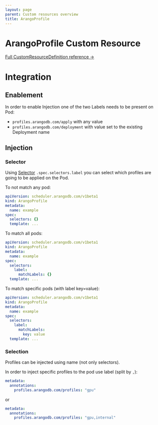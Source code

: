 ```yaml
---
layout: page
parent: Custom resources overview
title: ArangoProfile
---
```


# ArangoProfile Custom Resource

[Full CustomResourceDefinition reference ->](./api/ArangoProfile.V1Beta1.md)

# Integration

## Enablement

In order to enable Injection one of the two Labels needs to be present on Pod:

- `profiles.arangodb.com/apply` with any value
- `profiles.arangodb.com/deployment` with value set to the existing Deployment name

## Injection

### Selector

Using [Selector](./api/ArangoProfile.V1Beta1.md) `.spec.selectors.label` you can select which profiles are going to be applied on the Pod.

To not match any pod:
```yaml
apiVersion: scheduler.arangodb.com/v1beta1
kind: ArangoProfile
metadata:
  name: example
spec:
  selectors: {}
  template: ...
```

To match all pods:
```yaml
apiVersion: scheduler.arangodb.com/v1beta1
kind: ArangoProfile
metadata:
  name: example
spec:
  selectors:
    label:
      matchLabels: {}
  template: ...
```

To match specific pods (with label key=value):
```yaml
apiVersion: scheduler.arangodb.com/v1beta1
kind: ArangoProfile
metadata:
  name: example
spec:
  selectors:
    label:
      matchLabels: 
        key: value
  template: ...
```

### Selection

Profiles can be injected using name (not only selectors).

In order to inject specific profiles to the pod use label (split by `,`):

```yaml
metadata:
  annotations:
    profiles.arangodb.com/profiles: "gpu"
```

or

```yaml
metadata:
  annotations:
    profiles.arangodb.com/profiles: "gpu,internal"
```
